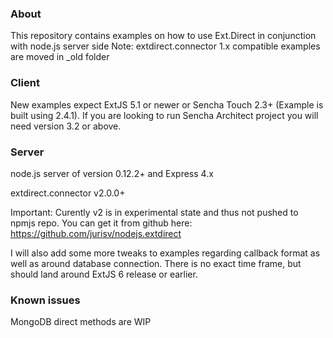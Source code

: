 ### About
This repository contains examples on how to use Ext.Direct in conjunction with node.js server side
Note: extdirect.connector 1.x compatible examples are moved in _old folder

### Client
New examples expect ExtJS 5.1 or newer or Sencha Touch 2.3+ (Example is built using 2.4.1).
If you are looking to run Sencha Architect project you will need version 3.2 or above.

### Server
node.js server of version 0.12.2+ and Express 4.x

extdirect.connector v2.0.0+

Important: Curently v2 is in experimental state and thus not pushed to npmjs repo. You can get it from github here:
https://github.com/jurisv/nodejs.extdirect

I will also add some more tweaks to examples regarding callback format as well as around database connection.
There is no exact time frame, but should land around ExtJS 6 release or earlier.

### Known issues
MongoDB direct methods are WIP
